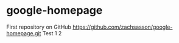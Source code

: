 # google-homepage
First repository on GitHub
https://github.com/zachsasson/google-homepage.git
Test 1 2
